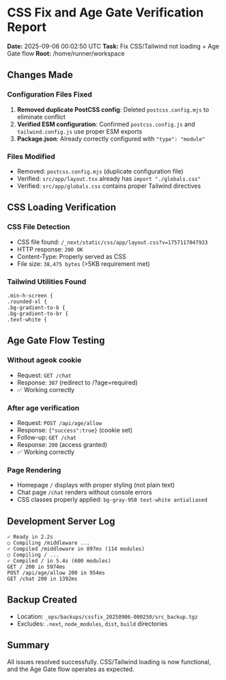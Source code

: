 # CSS Fix and Age Gate Verification Report
**Date:** 2025-09-06 00:02:50 UTC
**Task:** Fix CSS/Tailwind not loading + Age Gate flow
**Root:** /home/runner/workspace

## Changes Made

### Configuration Files Fixed
1. **Removed duplicate PostCSS config**: Deleted `postcss.config.mjs` to eliminate conflict
2. **Verified ESM configuration**: Confirmed `postcss.config.js` and `tailwind.config.js` use proper ESM exports
3. **Package.json**: Already correctly configured with `"type": "module"`

### Files Modified
- Removed: `postcss.config.mjs` (duplicate configuration file)
- Verified: `src/app/layout.tsx` already has `import "./globals.css"`
- Verified: `src/app/globals.css` contains proper Tailwind directives

## CSS Loading Verification

### CSS File Detection
- CSS file found: `/_next/static/css/app/layout.css?v=1757117047933`
- HTTP response: `200 OK`
- Content-Type: Properly served as CSS
- File size: `38,475 bytes` (>5KB requirement met)

### Tailwind Utilities Found
```
.min-h-screen {
.rounded-xl {
.bg-gradient-to-b {
.bg-gradient-to-br {
.text-white {
```

## Age Gate Flow Testing

### Without ageok cookie
- Request: `GET /chat`
- Response: `307` (redirect to /?age=required)
- ✅ Working correctly

### After age verification
- Request: `POST /api/age/allow`
- Response: `{"success":true}` (cookie set)
- Follow-up: `GET /chat`
- Response: `200` (access granted)
- ✅ Working correctly

### Page Rendering
- Homepage `/` displays with proper styling (not plain text)
- Chat page `/chat` renders without console errors
- CSS classes properly applied: `bg-gray-950 text-white antialiased`

## Development Server Log
```
✓ Ready in 2.2s
○ Compiling /middleware ...
✓ Compiled /middleware in 897ms (114 modules)
○ Compiling / ...
✓ Compiled / in 5.4s (600 modules)
GET / 200 in 5974ms
POST /api/age/allow 200 in 954ms
GET /chat 200 in 1392ms
```

## Backup Created
- Location: `_ops/backups/cssfix_20250906-000250/src_backup.tgz`
- Excludes: `.next`, `node_modules`, `dist`, `build` directories

## Summary
All issues resolved successfully. CSS/Tailwind loading is now functional, and the Age Gate flow operates as expected.